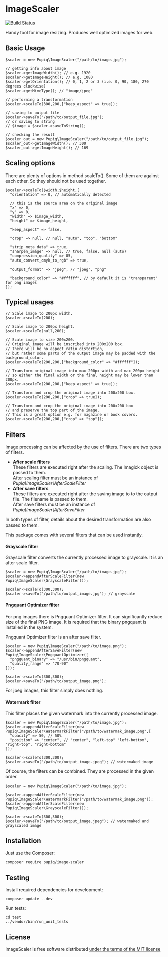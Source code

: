 ImageScaler
===========

[![Build Status](https://app.travis-ci.com/yarri/ImageScaler.svg?branch=master)](https://app.travis-ci.com/yarri/ImageScaler)

Handy tool for image resizing. Produces well optimized images for web.

Basic Usage
-----------

    $scaler = new Pupiq\ImageScaler("/path/to/image.jpg");

    // getting info about image
    $scaler->getImageWidth(); // e.g. 1920
    $scaler->getImageHeight(); // e.g. 1080
    $scaler->getOrientation(); // 0, 1, 2 or 3 (i.e. 0, 90, 180, 270 degrees clockwise)
    $scaler->getMimeType(); // "image/jpeg"

    // performing a transformation
    $scaler->scaleTo(300,200,["keep_aspect" => true]);

    // saving to output file
    $scaler->saveTo("/path/to/output_file.jpg");
    // or saving to string
    // $image = $scaler->saveToString();

    // checking the result
    $scaler_out = new Pupiq\ImageScaler("/path/to/output_file.jpg");
    $scaler_out->getImageWidth(); // 300
    $scaler_out->getImageHeight(); // 169

Scaling options
---------------

There are plenty of options in method scaleTo(). Some of them are against each other. So they should not be used together.

    $scaler->scaleTo($width,$height,[
      "orientation" => 0, // automatically detected 

      // this is the source area on the original image
      "x" => 0,
      "y" => 0,
      "width" => $image_width,
      "height" => $image_height,

      "keep_aspect" => false,

      "crop" => null, // null, "auto", "top", "bottom"

      "strip_meta_data" => true,
      "sharpen_image" => null, // true, false, null (auto)
      "compression_quality" => 85,
      "auto_convert_cmyk_to_rgb" => true,

      "output_format" => "jpeg", // "jpeg", "png"

      "background_color" => "#ffffff", // by default it is "transparent" for png images
    ]);

Typical usages
--------------

    // Scale image to 200px width.
    $scaler->scaleTo(200);

    // Scale image to 200px height.
    $scaler->scaleTo(null,200);

    // Scale image to size 200x200.
    // Original image will be inscribed into 200x200 box.
    // There will be no aspect ratio distortion,
    // but rather some parts of the output image may be padded with the background_color.
    $scaler->scaleTo(200,200,["background_color" => "#ffffff"]);

    // Transform original image into max 200px width and max 200px height
    // so either the final width or the final height may be lower than 200px.
    $scaler->scaleTo(200,200,["keep_aspect" => true]);

    // Transform and crop the original image into 200x200 box.
    $scaler->scaleTo(200,200,["crop" => true]);

    // Transform and crop the original image into 200x200 box
    // and preserve the top part of the image.
    // This is a great option e.g. for magazine or book covers.
    $scaler->scaleTo(200,200,["crop" => "top"]);

Filters
-------

Image processing can be affected by the use of filters. There are two types of filters.

* **After scale filters**<br>
  These filters are executed right after the scaling. The Imagick object is passed to them.<br>
  After scaling filter must be an instance of *Pupiq\ImageScaler\AfterScaleFilter*
* **After save filters**<br>
  These filters are executed right after the saving image to to the output file. The filename is passed to them.<br>
  After save filters must be an instance of *Pupiq\ImageScaler\AfterSaveFilter*

In both types of filter, details about the desired transformation are also passed to them.

This package comes with several filters that can be used instantly.

#### Grayscale filter

Grayscale filter converts the currently processed image to grayscale. It is an after scale filter.

    $scaler = new Pupiq\ImageScaler("/path/to/image.jpg");
    $scaler->appendAfterScaleFilter(new Pupiq\ImageScaler\GrayscaleFilter());

    $scaler->scaleTo(300,300);
    $scaler->saveTo("/path/to/output_image.jpg"); // grayscale

#### Pngquant Optimizer filter

For png images there is Pngquant Optimizer filter. It can significantly reduce size of the final PNG image. It is required that the binary pngquant is installed in the system.

Pngquant Optimizer filter is an after save filter.

    $scaler = new Pupiq\ImageScaler("/path/to/image.png");
    $scaler->appendAfterSaveFilter(new Pupiq\ImageScaler\PngquantOptimizer([
      "pngquant_binary" => "/usr/bin/pngquant",
      "quality_range" => "70-90"
    ]));

    $scaler->scaleTo(300,300);
    $scaler->saveTo("/path/to/output_image.png");

For jpeg images, this filter simply does nothing.

#### Watermark filter

This filter places the given watermark into the currently processed image.

    $scaler = new Pupiq\ImageScaler("/path/to/image.jpg");
    $scaler->appendAfterScaleFilter(new Pupiq\ImageScaler\WatermarkFilter("/path/to/watermak_image.png",[
      "opacity" => 50, // 50%
      "position" => "center", // "center", "left-top" "left-bottom", "right-top", "right-bottom"
    ]);

    $scaler->scaleTo(300,300);
    $scaler->saveTo("/path/to/output_image.jpeg"); // watermaked image

Of course, the filters can be combined. They are processed in the given order.

    $scaler = new Pupiq\ImageScaler("/path/to/image.jpg");

    $scaler->appendAfterScaleFilter(new Pupiq\ImageScaler\WatermarkFilter("/path/to/watermak_image.png"));
    $scaler->appendAfterScaleFilter(new Pupiq\ImageScaler\GrayscaleFilter());

    $scaler->scaleTo(300,300);
    $scaler->saveTo("/path/to/output_image.jpeg"); // watermaked and grayscaled image

Installation
------------

Just use the Composer:

    composer require pupiq/image-scaler

Testing
-------

Install required dependencies for development:

    composer update --dev

Run tests:

    cd test
    ../vendor/bin/run_unit_tests

License
-------

ImageScaler is free software distributed [under the terms of the MIT license](http://www.opensource.org/licenses/mit-license)

[//]: # ( vim: set ts=2 et: )

